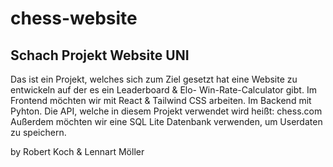 # chess-website

## Schach Projekt Website UNI

Das ist ein Projekt, welches sich zum Ziel gesetzt hat eine Website zu entwickeln auf der es ein Leaderboard & Elo- Win-Rate-Calculator gibt.
Im Frontend möchten wir mit React & Tailwind CSS arbeiten.
Im Backend mit Pyhton.
Die API, welche in diesem Projekt verwendet wird heißt: chess.com
Außerdem möchten wir eine SQL Lite Datenbank verwenden, um Userdaten zu speichern.

by Robert Koch & Lennart Möller